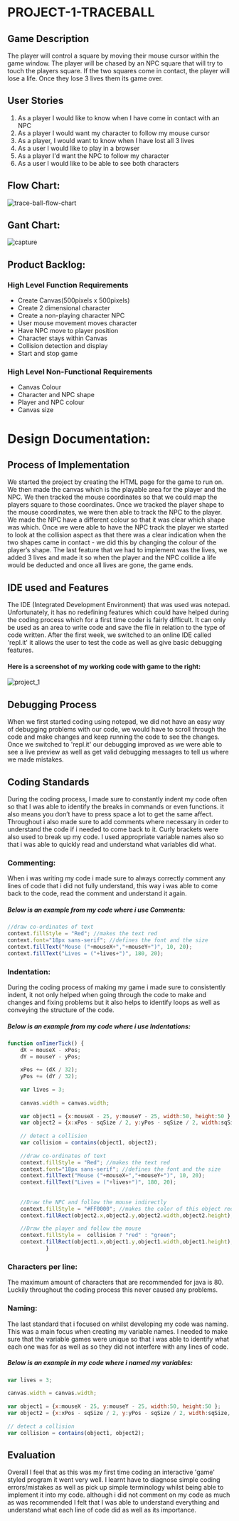 # PROJECT-1-TRACEBALL

## Game Description
The player will control a square by moving their mouse cursor within the game window. The player will be chased by an NPC square that will try to touch the players square. If the two squares come in contact, the player will lose a life. Once they lose 3 lives them its game over. 
## User Stories
1. As a player I would like to know when I have come in contact with an NPC
2. As a player I would want my character to follow my mouse cursor
3. As a player, I would want to know when I have lost all 3 lives
4. As a user I would like to play in a browser
5. As a player I'd want the NPC to follow my character
6. As a user I would like to be able to see both characters

## Flow Chart:
![trace-ball-flow-chart](https://user-images.githubusercontent.com/31927590/33268885-b42e75b0-d376-11e7-9e28-870bbc7c0def.PNG)
## Gant Chart:
![capture](https://user-images.githubusercontent.com/31927590/33561443-8abeee78-d90a-11e7-9d87-4bb57bb55dcd.PNG)
## Product Backlog:

### High Level Function Requirements

* Create Canvas(500pixels x 500pixels)
* Create 2 dimensional character
* Create a non-playing character NPC
* User mouse movement moves character
* Have NPC move to player position
* Character stays within Canvas
* Collision detection and display
* Start and stop game

### High Level Non-Functional Requirements

* Canvas Colour
* Character and NPC shape
* Player and NPC colour
* Canvas size

# Design Documentation:
## Process of Implementation
We started the project by creating the HTML page for the game to run on. We then made the canvas which is the playable area for the player and the NPC. We then tracked the mouse coordinates so that we could map the players square to those coordinates. Once we tracked the player shape to the mouse coordinates, we were then able to track the NPC to the player. We made the NPC have a different colour so that it was clear which shape was which. Once we were able to have the NPC track the player we started to look at the collision aspect as that there was a clear indication when the two shapes came in contact - we did this by changing the colour of the player’s shape. The last feature that we had to implement was the lives, we added 3 lives and made it so when the player and the NPC collide a life would be deducted and once all lives are gone, the game ends.
## IDE used and Features
The IDE (Integrated Development Environment) that was used was notepad. Unfortunately, it has no redefining features which could have helped during the coding process which for a first time coder is fairly difficult. It can only be used as an area to write code and save the file in relation to the type of code written. After the first week, we switched to an online IDE called 'repl.it' it allows the user to test the code as well as give basic debugging features. 
#### Here is a screenshot of my working code with game to the right:
![project_1](https://user-images.githubusercontent.com/31927590/35565773-c8909232-05b6-11e8-88ee-a3b5e15dedd3.png)
## Debugging Process
When we first started coding using notepad, we did not have an easy way of debugging problems with our code, we would have to scroll through the code and make changes and keep running the code to see the changes. Once we switched to 'repl.it' our debugging improved as we were able to see a live preview as well as get valid debugging messages to tell us where we made mistakes.
## Coding Standards
During the coding process, I made sure to constantly indent my code often so that I was able to identify the breaks in commands or even functions. it also means you don’t have to press space a lot to get the same affect. Throughout i also made sure to add comments where necessary in order to understand the code if i needed to come back to it. Curly brackets were also used to break up my code. I used appropriate variable names also so that i was able to quickly read and understand what variables did what.
### Commenting:
When i was writing my code i made sure to always correctly comment any lines of code that i did not fully understand, this way i was able to come back to the code, read the comment and understand it again.
##### Below is an example from my code where i use Comments:
```javascript
//draw co-ordinates of text
context.fillStyle = "Red"; //makes the text red
context.font="18px sans-serif"; //defines the font and the size
context.fillText("Mouse ("+mouseX+","+mouseY+")", 10, 20); 
context.fillText("Lives = ("+lives+")", 180, 20);
```
### Indentation:
During the coding process of making my game i made sure to consistently indent, it not only helped when going through the code to make and changes and fixing problems but it also helps to identify loops as well as conveying the structure of the code.
##### Below is an example from my code where i use Indentations:
```javascript
function onTimerTick() { 
	dX = mouseX - xPos; 
	dY = mouseY - yPos; 
 
	xPos += (dX / 32); 
	yPos += (dY / 32); 
			
	var lives = 3; 
				
	canvas.width = canvas.width; 
			
	var object1 = {x:mouseX - 25, y:mouseY - 25, width:50, height:50 }; 
	var object2 = {x:xPos - sqSize / 2, y:yPos - sqSize / 2, width:sqSize, height:sqSize }; 
	
	// detect a collision
	var collision = contains(object1, object2); 
				
	//draw co-ordinates of text
	context.fillStyle = "Red"; //makes the text red
	context.font="18px sans-serif"; //defines the font and the size
	context.fillText("Mouse ("+mouseX+","+mouseY+")", 10, 20); 
	context.fillText("Lives = ("+lives+")", 180, 20); 
				
				
	//Draw the NPC and follow the mouse indirectly
	context.fillStyle = "#FF0000"; //makes the color of this object red
	context.fillRect(object2.x,object2.y,object2.width,object2.height); 
	 
	//Draw the player and follow the mouse
	context.fillStyle =  collision ? "red" : "green"; 
	context.fillRect(object1.x,object1.y,object1.width,object1.height); 
			}
```
### Characters per line:
The maximum amount of characters that are recommended for java is 80. Luckily throughout the coding process this never caused any problems.
### Naming:
The last standard that i focused on whilst developing my code was naming. This was a main focus when creating my variable names. I needed to make sure that the variable games were unique so that i was able to identify what each one was for as well as so they did not interfere with any lines of code.
##### Below is an example in my code where i named my variables:
```javascript
var lives = 3; 
				
canvas.width = canvas.width; 
			
var object1 = {x:mouseX - 25, y:mouseY - 25, width:50, height:50 }; 
var object2 = {x:xPos - sqSize / 2, y:yPos - sqSize / 2, width:sqSize, height:sqSize }; 
	
// detect a collision
var collision = contains(object1, object2);
```
## Evaluation
Overall I feel that as this was my first time coding an interactive 'game' styled program it went very well. I learnt have to diagnose simple coding errors/mistakes as well as pick up simple terminology whilst being able to implement it into my code. although i did not comment on my code as much as was recommended I felt that I was able to understand everything and understand what each line of code did as well as its importance.
